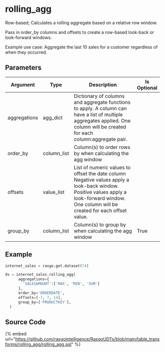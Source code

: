 

# rolling_agg

Row-based; Calculates a rolling aggregate based on a relative row window.

Pass in order_by columns and offsets to create a row-based look-back
or look-forward windows.

Example use case: Aggregate the last 10 sales for a customer 
regardless of when they occurred.


## Parameters

|   Argument   |    Type     |                                                                                        Description                                                                                        | Is Optional |
| ------------ | ----------- | ----------------------------------------------------------------------------------------------------------------------------------------------------------------------------------------- | ----------- |
| aggregations | agg_dict    | Dictionary of columns and aggregate functions to apply. A column can have a list of multiple aggregates applied. One column will be created for each column:aggregate pair.               |             |
| order_by     | column_list | Column(s) to order rows by when calculating the agg window                                                                                                                                |             |
| offsets      | value_list  | List of numeric values to offset the date column Negative values apply a look-back window. Positive values apply a look-forward window. One column will be created for each offset value. |             |
| group_by     | column_list | Column(s) to group by when calculating the agg window                                                                                                                                     | True        |


## Example

```python
internet_sales = rasgo.get.dataset(74)

ds = internet_sales.rolling_agg(
      aggregations={
        'SALESAMOUNT':['MAX', 'MIN', 'SUM']
      },
      order_by='ORDERDATE',
      offsets=[-7, 7, 14],
      group_by=['PRODUCTKEY'],
  )

```

## Source Code

{% embed url="https://github.com/rasgointelligence/RasgoUDTs/blob/main/table_transforms/rolling_agg/rolling_agg.sql" %}

